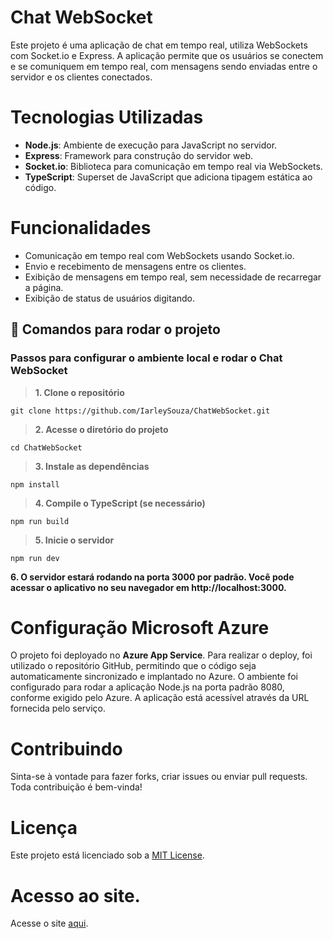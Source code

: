 # Chat WebSocket

Este projeto é uma aplicação de chat em tempo real, utiliza WebSockets com Socket.io e Express. A aplicação permite que os usuários se conectem e se comuniquem em tempo real, com mensagens sendo enviadas entre o servidor e os clientes conectados.

# Tecnologias Utilizadas

* **Node.js**: Ambiente de execução para JavaScript no servidor.
* **Express**: Framework para construção do servidor web.
* **Socket.io**: Biblioteca para comunicação em tempo real via WebSockets.
* **TypeScript**: Superset de JavaScript que adiciona tipagem estática ao código.

# Funcionalidades
* Comunicação em tempo real com WebSockets usando Socket.io.
* Envio e recebimento de mensagens entre os clientes.
* Exibição de mensagens em tempo real, sem necessidade de recarregar a página.
* Exibição de status de usuários digitando.

## 🚀 Comandos para rodar o projeto
### Passos para configurar o ambiente local e rodar o Chat WebSocket

> **1. Clone o repositório**
```
git clone https://github.com/IarleySouza/ChatWebSocket.git
```
> **2. Acesse o diretório do projeto**
```
cd ChatWebSocket
```
> **3. Instale as dependências**
```
npm install
```
> **4. Compile o TypeScript (se necessário)**
```
npm run build
```
> **5. Inicie o servidor**
```
npm run dev
```
**6. O servidor estará rodando na porta 3000 por padrão. Você pode acessar o aplicativo no seu navegador em http://localhost:3000.**


# Configuração Microsoft Azure

O projeto foi deployado no **Azure App Service**. Para realizar o deploy, foi utilizado o repositório GitHub, permitindo que o código seja automaticamente sincronizado e implantado no Azure. O ambiente foi configurado para rodar a aplicação Node.js na porta padrão 8080, conforme exigido pelo Azure. A aplicação está acessível através da URL fornecida pelo serviço.

# Contribuindo
Sinta-se à vontade para fazer forks, criar issues ou enviar pull requests. Toda contribuição é bem-vinda!


# Licença
Este projeto está licenciado sob a [MIT License](LICENSE).

# Acesso ao site.
Acesse o site [aqui](https://safetalk-back-badvbjajebc2d4aw.canadacentral-01.azurewebsites.net/).
